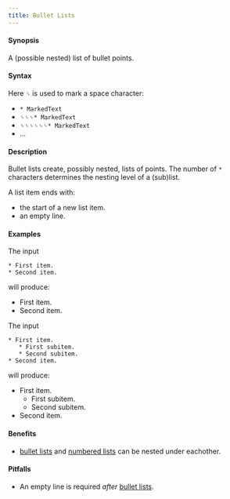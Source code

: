 ```yaml
---
title: Bullet Lists
---
```


#### Synopsis

A (possible nested) list of bullet points.

#### Syntax

Here `␠` is used to mark a space character:

*  `* MarkedText`
*  `␠␠␠* MarkedText`
*  `␠␠␠␠␠␠* MarkedText`
*  ...

#### Description

Bullet lists create, possibly nested, lists of points.
The number of `*` characters determines the nesting level of a (sub)list.

A list item ends with:

*  the start of a new list item.
*  an empty line.



#### Examples

The input

```
* First item.
* Second item.
```

will produce:

*  First item.
*  Second item.


The input

```
* First item.
   * First subitem.
   * Second subitem.
* Second item.
```

will produce:

*  First item.
   *  First subitem.
   *  Second subitem.
*  Second item.

#### Benefits

* [bullet lists](../../../../Tutor/Markup/StructureMarkup/BulletLists/index.md) and [numbered lists](../../../../Tutor/Markup/StructureMarkup/NumberedLists/index.md) can be nested under eachother.

#### Pitfalls

* An empty line is required _after_ [bullet lists](../../../../Tutor/Markup/StructureMarkup/BulletLists/index.md).


